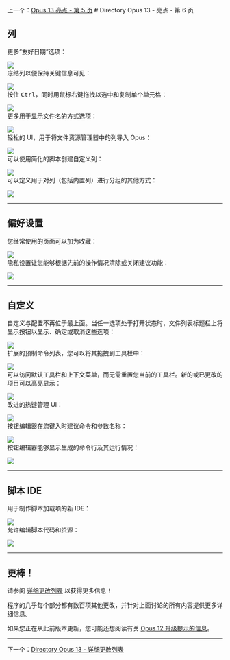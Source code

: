 上一个：[Opus 13 亮点 - 第 5 页](/Manual/release_history/opus13/page5.zh.md) # Directory Opus 13 - 亮点 - 第 6 页

## 列

更多“友好日期”选项：

  ![](/Manual/images/release_history/friendly_dates.png)  
冻结列以便保持关键信息可见：

  ![](/Manual/images/release_history/cols_freeze.gif)  
按住 <kbd>Ctrl</kbd>，同时用鼠标右键拖拽以选中和复制单个单元格：

  ![](/Manual/images/release_history/cols_select.gif)  
更多用于显示文件名的方式选项：

  ![](/Manual/images/release_history/col_filename.png)  
轻松的 UI，用于将文件资源管理器中的列导入 Opus：

  ![](/Manual/images/release_history/col_shellprops.png)  
可以使用简化的脚本创建自定义列：

  ![](/Manual/images/release_history/col_eval.png)  
可以定义用于对列（包括内置列）进行分组的其他方式：

  ![](/Manual/images/release_history/col_group_eval.png)  

------------------------------------------------------------------------

## 偏好设置

您经常使用的页面可以加为收藏：

  ![](/Manual/images/release_history/prefs_pagefaves.png)  
隐私设置让您能够根据先前的操作情况清除或关闭建议功能：

  ![](/Manual/images/release_history/prefs_privacy.png)  

------------------------------------------------------------------------

## 自定义

自定义与配置不再位于最上面。当任一选项处于打开状态时，文件列表标题栏上将显示按钮以显示、确定或取消这些选项：

  ![](/Manual/images/release_history/cust_minicust.png)  
扩展的预制命令列表，您可以将其拖拽到工具栏中：

  ![](/Manual/images/release_history/cust_commands.png)  
可以访问默认工具栏和上下文菜单，而无需重置您当前的工具栏。新的或已更改的项目可以高亮显示：

  ![](/Manual/images/release_history/cust_default_toolbars.png)  
改进的热键管理 UI：

  ![](/Manual/images/release_history/cust_keys.png)  
按钮编辑器在您键入时建议命令和参数名称：

  ![](/Manual/images/release_history/cust_cmd_suggestions.png)  
按钮编辑器能够显示生成的命令行及其运行情况：

  ![](/Manual/images/release_history/cust_cmd_log.png)  

------------------------------------------------------------------------

## 脚本 IDE

用于制作脚本加载项的新 IDE：

  ![](/Manual/images/release_history/script_ide_code.png)  
允许编辑脚本代码和资源：

  ![](/Manual/images/release_history/script_ide_dialog.png)  

------------------------------------------------------------------------

## 更棒！

请参阅 [详细更改列表](/Manual/release_history/opus13_detailed/README.zh.md) 以获得更多信息！

程序的几乎每个部分都有数百项其他更改，并针对上面讨论的所有内容提供更多详细信息。

如果您正在从此前版本更新，您可能还想阅读有关 [Opus 12 升级提示的信息](/Manual/release_history/opus13_upgradetips.zh.md)。

------------------------------------------------------------------------

下一个：[Directory Opus 13 - 详细更改列表](/Manual/release_history/opus13_detailed/README.zh.md)